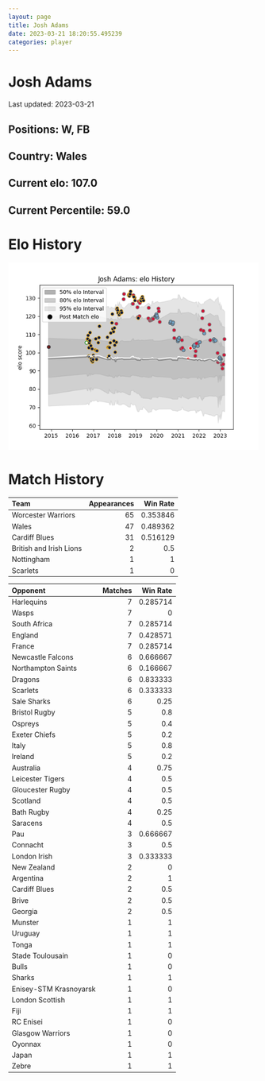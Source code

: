 ```yaml
---  
layout: page  
title: Josh Adams  
date: 2023-03-21 18:20:55.495239  
categories: player  
---
```

# Josh Adams


Last updated: 2023-03-21
## Positions: W, FB

## Country: Wales

## Current elo: 107.0

## Current Percentile: 59.0

# Elo History


![elo history](history_JoshAdams.png)
# Match History


| Team                    |   Appearances |   Win Rate |
|:------------------------|--------------:|-----------:|
| Worcester Warriors      |            65 |   0.353846 |
| Wales                   |            47 |   0.489362 |
| Cardiff Blues           |            31 |   0.516129 |
| British and Irish Lions |             2 |   0.5      |
| Nottingham              |             1 |   1        |
| Scarlets                |             1 |   0        |

| Opponent               |   Matches |   Win Rate |
|:-----------------------|----------:|-----------:|
| Harlequins             |         7 |   0.285714 |
| Wasps                  |         7 |   0        |
| South Africa           |         7 |   0.285714 |
| England                |         7 |   0.428571 |
| France                 |         7 |   0.285714 |
| Newcastle Falcons      |         6 |   0.666667 |
| Northampton Saints     |         6 |   0.166667 |
| Dragons                |         6 |   0.833333 |
| Scarlets               |         6 |   0.333333 |
| Sale Sharks            |         6 |   0.25     |
| Bristol Rugby          |         5 |   0.8      |
| Ospreys                |         5 |   0.4      |
| Exeter Chiefs          |         5 |   0.2      |
| Italy                  |         5 |   0.8      |
| Ireland                |         5 |   0.2      |
| Australia              |         4 |   0.75     |
| Leicester Tigers       |         4 |   0.5      |
| Gloucester Rugby       |         4 |   0.5      |
| Scotland               |         4 |   0.5      |
| Bath Rugby             |         4 |   0.25     |
| Saracens               |         4 |   0.5      |
| Pau                    |         3 |   0.666667 |
| Connacht               |         3 |   0.5      |
| London Irish           |         3 |   0.333333 |
| New Zealand            |         2 |   0        |
| Argentina              |         2 |   1        |
| Cardiff Blues          |         2 |   0.5      |
| Brive                  |         2 |   0.5      |
| Georgia                |         2 |   0.5      |
| Munster                |         1 |   1        |
| Uruguay                |         1 |   1        |
| Tonga                  |         1 |   1        |
| Stade Toulousain       |         1 |   0        |
| Bulls                  |         1 |   0        |
| Sharks                 |         1 |   1        |
| Enisey-STM Krasnoyarsk |         1 |   0        |
| London Scottish        |         1 |   1        |
| Fiji                   |         1 |   1        |
| RC Enisei              |         1 |   0        |
| Glasgow Warriors       |         1 |   0        |
| Oyonnax                |         1 |   0        |
| Japan                  |         1 |   1        |
| Zebre                  |         1 |   1        |